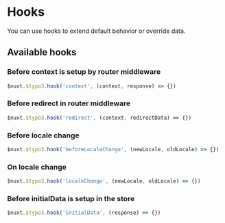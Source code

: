 # Hooks
You can use hooks to extend default behavior or override data. 

## Available hooks

### Before context is setup by router middleware

```js
$nuxt.$typo3.hook('context', (context, response) => {})
```

### Before redirect in router middleware 
```js
$nuxt.$typo3.hook('redirect', (context, redirectData) => {})
```

### Before locale change
```js
$nuxt.$typo3.hook('beforeLocaleChange', (newLocale, oldLocale) => {})
```

### On locale change
```js
$nuxt.$typo3.hook('localeChange', (newLocale, oldLocale) => {})
```

### Before initialData is setup in the store
```js
$nuxt.$typo3.hook('initialData', (response) => {})
```
